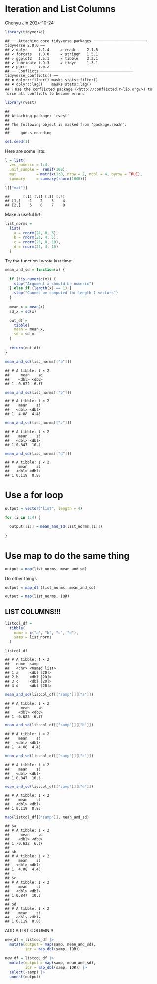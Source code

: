 Iteration and List Columns
================
Chenyu Jin
2024-10-24

``` r
library(tidyverse)
```

    ## ── Attaching core tidyverse packages ──────────────────────── tidyverse 2.0.0 ──
    ## ✔ dplyr     1.1.4     ✔ readr     2.1.5
    ## ✔ forcats   1.0.0     ✔ stringr   1.5.1
    ## ✔ ggplot2   3.5.1     ✔ tibble    3.2.1
    ## ✔ lubridate 1.9.3     ✔ tidyr     1.3.1
    ## ✔ purrr     1.0.2     
    ## ── Conflicts ────────────────────────────────────────── tidyverse_conflicts() ──
    ## ✖ dplyr::filter() masks stats::filter()
    ## ✖ dplyr::lag()    masks stats::lag()
    ## ℹ Use the conflicted package (<http://conflicted.r-lib.org/>) to force all conflicts to become errors

``` r
library(rvest)
```

    ## 
    ## Attaching package: 'rvest'
    ## 
    ## The following object is masked from 'package:readr':
    ## 
    ##     guess_encoding

``` r
set.seed(1)
```

Here are some lists:

``` r
l = list(
  vec_numeric = 1:4,
  unif_sample =  runif(100),
  mat         = matrix(1:8, nrow = 2, ncol = 4, byrow = TRUE),
  summary     = summary(rnorm(1000)))

l[["mat"]]
```

    ##      [,1] [,2] [,3] [,4]
    ## [1,]    1    2    3    4
    ## [2,]    5    6    7    8

Make a useful list:

``` r
list_norms = 
  list(
    a = rnorm(20, 0, 5),
    b = rnorm(20, 4, 5),
    c = rnorm(20, 0, 10),
    d = rnorm(20, 4, 10)
  )
```

Try the function I wrote last time:

``` r
mean_and_sd = function(x) {
  
  if (!is.numeric(x)) {
    stop("Argument x should be numeric")
  } else if (length(x) == 1) {
    stop("Cannot be computed for length 1 vectors")
  }
  
  mean_x = mean(x)
  sd_x = sd(x)

  out_df = 
    tibble(
    mean = mean_x, 
    sd = sd_x
  )
  
  return(out_df)
}
```

``` r
mean_and_sd(list_norms[["a"]])
```

    ## # A tibble: 1 × 2
    ##     mean    sd
    ##    <dbl> <dbl>
    ## 1 -0.622  6.37

``` r
mean_and_sd(list_norms[["b"]])
```

    ## # A tibble: 1 × 2
    ##    mean    sd
    ##   <dbl> <dbl>
    ## 1  4.08  4.46

``` r
mean_and_sd(list_norms[["c"]])
```

    ## # A tibble: 1 × 2
    ##    mean    sd
    ##   <dbl> <dbl>
    ## 1 0.847  10.0

``` r
mean_and_sd(list_norms[["d"]])
```

    ## # A tibble: 1 × 2
    ##    mean    sd
    ##   <dbl> <dbl>
    ## 1 0.119  8.86

# Use a for loop

``` r
output = vector("list", length = 4)

for (i in 1:4) {
  
  output[[i]] = mean_and_sd(list_norms[[i]])
  
}
```

# Use map to do the same thing

``` r
output = map(list_norms, mean_and_sd)
```

Do other things

``` r
output = map_dfr(list_norms, mean_and_sd)

output = map(list_norms, IQR)
```

## LIST COLUMNS!!!

``` r
listcol_df = 
  tibble(
    name = c("a", "b", "c", "d"),
    samp = list_norms
  )

listcol_df
```

    ## # A tibble: 4 × 2
    ##   name  samp        
    ##   <chr> <named list>
    ## 1 a     <dbl [20]>  
    ## 2 b     <dbl [20]>  
    ## 3 c     <dbl [20]>  
    ## 4 d     <dbl [20]>

``` r
mean_and_sd(listcol_df[["samp"]][["a"]])
```

    ## # A tibble: 1 × 2
    ##     mean    sd
    ##    <dbl> <dbl>
    ## 1 -0.622  6.37

``` r
mean_and_sd(listcol_df[["samp"]][["b"]])
```

    ## # A tibble: 1 × 2
    ##    mean    sd
    ##   <dbl> <dbl>
    ## 1  4.08  4.46

``` r
mean_and_sd(listcol_df[["samp"]][["c"]])
```

    ## # A tibble: 1 × 2
    ##    mean    sd
    ##   <dbl> <dbl>
    ## 1 0.847  10.0

``` r
mean_and_sd(listcol_df[["samp"]][["d"]])
```

    ## # A tibble: 1 × 2
    ##    mean    sd
    ##   <dbl> <dbl>
    ## 1 0.119  8.86

``` r
map(listcol_df[["samp"]], mean_and_sd)
```

    ## $a
    ## # A tibble: 1 × 2
    ##     mean    sd
    ##    <dbl> <dbl>
    ## 1 -0.622  6.37
    ## 
    ## $b
    ## # A tibble: 1 × 2
    ##    mean    sd
    ##   <dbl> <dbl>
    ## 1  4.08  4.46
    ## 
    ## $c
    ## # A tibble: 1 × 2
    ##    mean    sd
    ##   <dbl> <dbl>
    ## 1 0.847  10.0
    ## 
    ## $d
    ## # A tibble: 1 × 2
    ##    mean    sd
    ##   <dbl> <dbl>
    ## 1 0.119  8.86

ADD A LIST COLUMN!!!

``` r
new_df = listcol_df |>
  mutate(output = map(samp, mean_and_sd),
         iqr = map_dbl(samp, IQR))

new_df = listcol_df |>
  mutate(output = map(samp, mean_and_sd),
         iqr = map_dbl(samp, IQR)) |>
  select(-samp) |>
  unnest(output)
```
